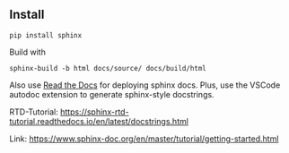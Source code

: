 ## Install 

```
pip install sphinx 
```

Build with 
```
sphinx-build -b html docs/source/ docs/build/html
```

Also use [Read the Docs](https://docs.readthedocs.io/en/stable/tutorial/) for deploying sphinx docs. 
Plus, use the VSCode autodoc extension to generate sphinx-style docstrings.

RTD-Tutorial: https://sphinx-rtd-tutorial.readthedocs.io/en/latest/docstrings.html

Link: https://www.sphinx-doc.org/en/master/tutorial/getting-started.html